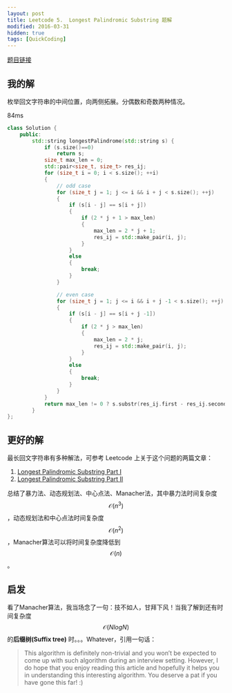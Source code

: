 ```yaml
---
layout: post
title: Leetcode 5.  Longest Palindromic Substring 题解
modified: 2016-03-31
hidden: true
tags: [QuickCoding]
---
```


[题目链接](https://leetcode.com/problems/longest-palindromic-substring/)

## 我的解

枚举回文字符串的中间位置，向两侧拓展。分偶数和奇数两种情况。

84ms

```cpp
class Solution {
    public:
        std::string longestPalindrome(std::string s) {
            if (s.size()==0)
                return s;
            size_t max_len = 0;
            std::pair<size_t, size_t> res_ij;
            for (size_t i = 0; i < s.size(); ++i)
            {
                // odd case
                for (size_t j = 1; j <= i && i + j < s.size(); ++j)
                {
                    if (s[i - j] == s[i + j])
                    {
                        if (2 * j + 1 > max_len)
                        {
                            max_len = 2 * j + 1;
                            res_ij = std::make_pair(i, j);
                        }
                    }
                    else
                    {
                        break;
                    }
                }

                // even case
                for (size_t j = 1; j <= i && i + j -1 < s.size(); ++j)
                {
                    if (s[i - j] == s[i + j -1])
                    {
                        if (2 * j > max_len)
                        {
                            max_len = 2 * j;
                            res_ij = std::make_pair(i, j);
                        }
                    }
                    else
                    {
                        break;
                    }
                }
            }
            return max_len != 0 ? s.substr(res_ij.first - res_ij.second, max_len):s.substr(0, 1);
        }
};
```


## 更好的解

最长回文字符串有多种解法，可参考 Leetcode 上关于这个问题的两篇文章：

1. [Longest Palindromic Substring Part I](http://articles.leetcode.com/longest-palindromic-substring-part-i/)
2. [Longest Palindromic Substring Part II](http://articles.leetcode.com/longest-palindromic-substring-part-ii/)

总结了暴力法、动态规划法、中心点法、Manacher法，其中暴力法时间复杂度$$\mathcal{O}(n^3)$$，动态规划法和中心点法时间复杂度$$\mathcal{O}(n^2)$$，Manacher算法可以将时间复杂度降低到$$\mathcal{O}(n)$$。

## 启发

看了Manacher算法，我当场念了一句：技不如人，甘拜下风！当我了解到还有时间复杂度 $$\mathcal{O}(NlogN)$$ 的**后缀树(Suffix tree)** 时。。。Whatever，引用一句话：

> This algorithm is definitely non-trivial and you won’t be expected to come up with such algorithm during an interview setting. However, I do hope that you enjoy reading this article and hopefully it helps you in understanding this interesting algorithm. You deserve a pat if you have gone this far! :)
